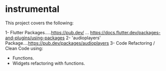 # instrumental

This project covers the following:

 1-  Flutter Packages.....https://pub.dev/  ...  https://docs.flutter.dev/packages-and-plugins/using-packages
 2-  'audioplayers' Package....https://pub.dev/packages/audioplayers
 3-  Code Refactoring / Clean Code using:
   - Functions.
   - Widgets refactoring with functions.

